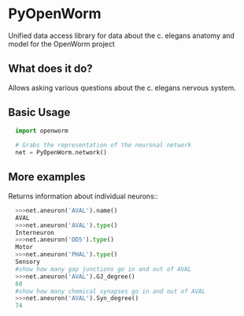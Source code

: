 PyOpenWorm
===========

Unified data access library for data about the c. elegans anatomy and model for the OpenWorm project

What does it do?
----------------

Allows asking various questions about the c. elegans nervous system.

Basic Usage
-----------

```python
  import openworm
  
  # Grabs the representation of the neuronal network
  net = PyOpenWorm.network()
```
  
  
More examples
-------------
  
Returns information about individual neurons::

```python
  >>>net.aneuron('AVAL').name()
  AVAL
  >>>net.aneuron('AVAL').type()
  Interneuron
  >>>net.aneuron('DD5').type()
  Motor
  >>>net.aneuron('PHAL').type()
  Sensory
  #show how many gap junctions go in and out of AVAL
  >>>net.aneuron('AVAL').GJ_degree()
  60
  #show how many chemical synapses go in and out of AVAL
  >>>net.aneuron('AVAL').Syn_degree()
  74
```